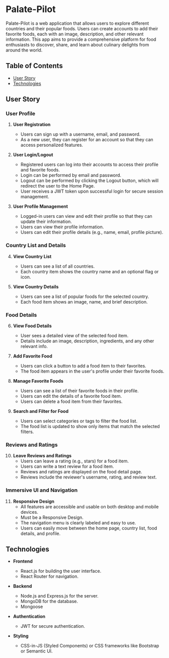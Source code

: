 # Palate-Pilot

Palate-Pilot is a web application that allows users to explore different countries and their popular foods. Users can create accounts to add their favorite foods, each with an image, description, and other relevant information. This app aims to provide a comprehensive platform for food enthusiasts to discover, share, and learn about culinary delights from around the world.

## Table of Contents

- [User Story](#user-story)
- [Technologies](#technologies)
  
## User Story

### User Profile
1. **User Registration**
   - Users can sign up with a username, email, and password.
   - As a new user, they can register for an account so that they can access personalized features.

2. **User Login/Logout**
   - Registered users can log into their accounts to access their profile and favorite foods.
   - Login can be performed by email and password.
   - Logout can be performed by clicking the Logout button, which will redirect the user to the Home Page.
   - User receives a JWT token upon successful login for secure session management.

3. **User Profile Management**
   - Logged-in users can view and edit their profile so that they can update their information.
   - Users can view their profile information.
   - Users can edit their profile details (e.g., name, email, profile picture).

### Country List and Details
4. **View Country List**
   - Users can see a list of all countries.
   - Each country item shows the country name and an optional flag or icon.

5. **View Country Details**
   - Users can see a list of popular foods for the selected country.
   - Each food item shows an image, name, and brief description.

### Food Details
6. **View Food Details**
   - User sees a detailed view of the selected food item.
   - Details include an image, description, ingredients, and any other relevant info.

7. **Add Favorite Food**
   - Users can click a button to add a food item to their favorites.
   - The food item appears in the user's profile under their favorite foods.

8. **Manage Favorite Foods**
   - Users can see a list of their favorite foods in their profile.
   - Users can edit the details of a favorite food item.
   - Users can delete a food item from their favorites.

9. **Search and Filter for Food**
   - Users can select categories or tags to filter the food list.
   - The food list is updated to show only items that match the selected filters.

### Reviews and Ratings
10. **Leave Reviews and Ratings**
    - Users can leave a rating (e.g., stars) for a food item.
    - Users can write a text review for a food item.
    - Reviews and ratings are displayed on the food detail page.
    - Reviews include the reviewer's username, rating, and review text.

### Immersive UI and Navigation
11. **Responsive Design**
    - All features are accessible and usable on both desktop and mobile devices.
    - Must be a Responsive Design.
    - The navigation menu is clearly labeled and easy to use.
    - Users can easily move between the home page, country list, food details, and profile.

## Technologies

- **Frontend**
  - React.js for building the user interface.
  - React Router for navigation.

- **Backend**
  - Node.js and Express.js for the server.
  - MongoDB for the database.
  - Mongoose 

- **Authentication**
  - JWT for secure authentication.

- **Styling**
  - CSS-in-JS (Styled Components) or CSS frameworks like Bootstrap or Semantic UI.

